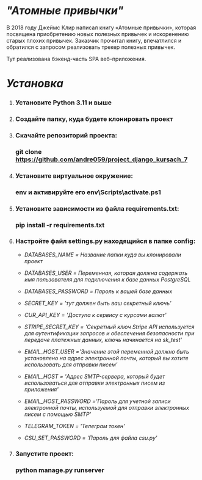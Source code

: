 # *"Атомные привычки"*

В 2018 году Джеймс Клир написал книгу «Атомные привычки»,
которая посвящена приобретению новых полезных привычек и искоренению старых плохих привычек.
Заказчик прочитал книгу, впечатлился и обратился с запросом реализовать трекер полезных привычек.

Тут реализована бэкенд-часть SPA веб-приложения.

# *Установка*

1. ### Установите Python 3.11 и выше
2. ### Создайте папку, куда будете клонировать проект
3. ### Скачайте репозиторий проекта:
   ### git clone https://github.com/andre059/project_django_kursach_7
4. ### Установите виртуальное окружение:
   ### env и активируйте его env\Scripts\activate.ps1
5. ### Установите зависимости из файла requirements.txt:
   ### pip install -r requirements.txt
6. ### Настройте файл settings.py находящийся в папке config:
    
    - *DATABASES_NAME = Название папки куда вы клонировали проект*
    
    - *DATABASES_USER = Переменная, которая должна содержать имя пользователя для подключения к базе данных PostgreSQL*
    
    - *DATABASES_PASSWORD = Пароль к вашей базе данных*
    
    - *SECRET_KEY = 'тут должен быть ваш секретный ключь'*
    
    - *CUR_API_KEY = 'Доступа к сервису с курсами валют'*
    
    - *STRIPE_SECRET_KEY = 'Секретный ключ Stripe API используется для аутентификации запросов и обеспечения безопасности при передаче платежных данных, ключь начинается на sk_test'*
    
    - *EMAIL_HOST_USER ='Значение этой переменной должно быть установлено на адрес электронной почты, который вы хотите использовать для отправки писем'*
    
    - *EMAIL_HOST = 'Адрес SMTP-сервера, который будет использоваться для отправки электронных писем из приложения'*
    
    - *EMAIL_HOST_PASSWORD ='Пароль для учетной записи электронной почты, используемой для отправки электронных писем с помощью SMTP'*
    
    - *TELEGRAM_TOKEN = 'Телеграм токен'*
    
    - *CSU_SET_PASSWORD = 'Пароль для файла csu.py'*
    
7. ### Запустите проект:
   ### python manage.py runserver 
